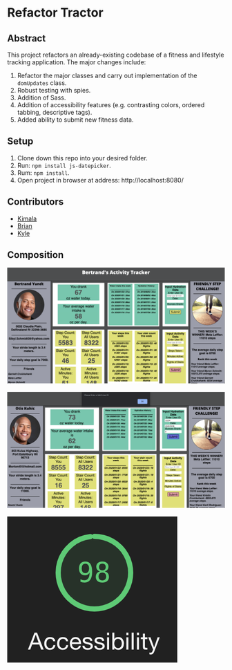 # Refactor Tractor


## Abstract

This project refactors an already-existing codebase of a fitness and lifestyle tracking application. The major changes include:
1. Refactor the major classes and carry out implementation of the `domUpdates` class.
1. Robust testing with spies.
1. Addition of Sass.
1. Addition of accessibility features (e.g. contrasting colors, ordered tabbing, descriptive tags).
1. Added ability to submit new fitness data.



## Setup

1. Clone down this repo into your desired folder.
1. Run: `npm install js-datepicker`.
1. Rum: `npm install`.
1. Open project in browser at address: http://localhost:8080/

## Contributors
* [Kimala](https://github.com/kimalajoy)
* [Brian](https://github.com/broxbury)
* [Kyle](https://github.com/KCWill)

## Composition

<img width="700px" alt="Refactor Tractor Composition View" src="./src/images/Comp.png">
<br><br>
<img width="700px" alt="Refactor Tractor Composition View with Input Error" src="./src/images/CompWithError.png">
<br><br>
<img alt="Accessibility score" src="./src/images/AccessibilityScore.png">
